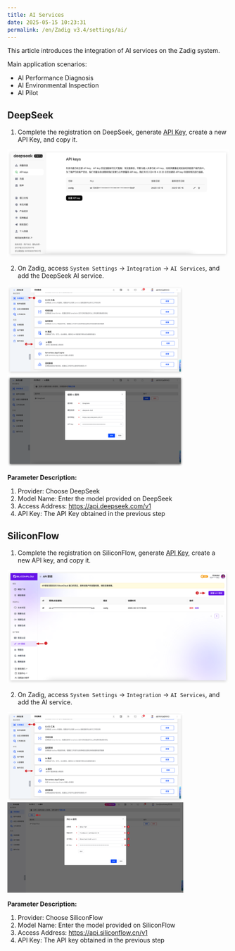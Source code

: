 ```yaml
---
title: AI Services
date: 2025-05-15 10:23:31
permalink: /en/Zadig v3.4/settings/ai/
---
```


This article introduces the integration of AI services on the Zadig system.

Main application scenarios:
- AI Performance Diagnosis
- AI Environmental Inspection
- AI Pilot

## DeepSeek

1. Complete the registration on DeepSeek, generate [API Key](https://platform.deepseek.com/api_keys), create a new API Key, and copy it.

![deepseek](../../../_images/ai_deepseek_1.png)

2. On Zadig, access `System Settings` -> `Integration` -> `AI Services`, and add the DeepSeek AI service.

<img src="../../../_images/ai_config_0.png" width="400">
<img src="../../../_images/ai_deepseek_2.png" width="400">

**Parameter Description:**

1. Provider: Choose DeepSeek
2. Model Name: Enter the model provided on DeepSeek
3. Access Address: https://api.deepseek.com/v1
4. API Key: The API Key obtained in the previous step

## SiliconFlow

1. Complete the registration on SiliconFlow, generate [API Key](https://cloud.siliconflow.cn/account/ak), create a new API key, and copy it.

![SiliconFlow](../../../_images/ai_siliconflow_1.png)


2. On Zadig, access `System Settings` -> `Integration` -> `AI Services`, and add the AI service.

<img src="../../../_images/ai_config_0.png" width="400">
<img src="../../../_images/ai_siliconflow_2.png" width="400">

**Parameter Description:**

1. Provider: Choose SiliconFlow
2. Model Name: Enter the model provided on SiliconFlow
3. Access Address: https://api.siliconflow.cn/v1
4. API Key: The API key obtained in the previous step